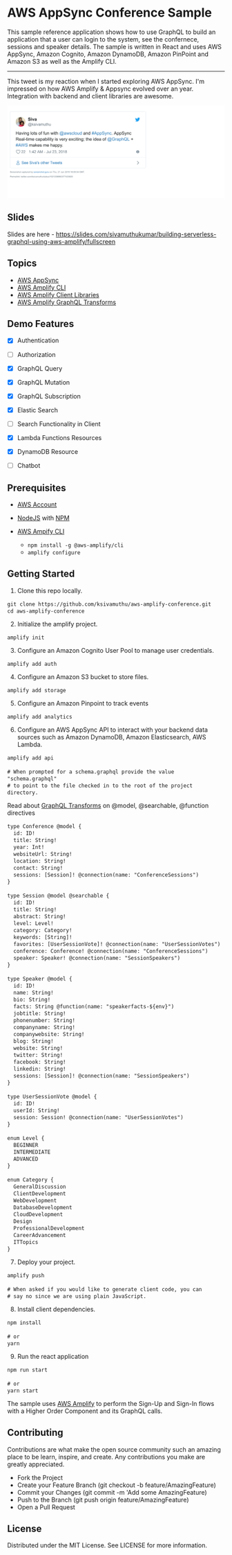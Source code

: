 # AWS AppSync Conference Sample

This sample reference application shows how to use GraphQL to build an application that a user can login to the system, see the confernece, sessions and speaker details. The sample is written in React and uses AWS AppSync, Amazon Cognito, Amazon DynamoDB, Amazon PinPoint and Amazon S3 as well as the Amplify CLI.

---
This tweet is my reaction when I started exploring AWS AppSync. I'm impressed on how AWS Amplify & Appsync evolved over an year. Integration with backend and client libraries are awesome.

![](docs/twitter_1021208992377425920.png)

## Slides

Slides are here - https://slides.com/sivamuthukumar/building-serverless-graphql-using-aws-amplify/fullscreen

## Topics

* [AWS AppSync](https://aws.amazon.com/appsync/)
* [AWS Amplify CLI](https://aws-amplify.github.io)
* [AWS Amplify Client Libraries](https://aws-amplify.github.io/docs/js/start?ref=amplify-js-btn&platform=purejs)
* [AWS Amplify GraphQL Transforms](https://aws-amplify.github.io/docs/cli/graphql?sdk=js)

## Demo Features

- [x] Authentication
- [ ] Authorization
- [x] GraphQL Query
- [x] GraphQL Mutation
- [x] GraphQL Subscription
- [x] Elastic Search 
- [ ] Search Functionality in Client
- [x] Lambda Functions Resources
- [x] DynamoDB Resource
- [ ] Chatbot


## Prerequisites

+ [AWS Account](https://aws.amazon.com/mobile/details/)

+ [NodeJS](https://nodejs.org/en/download/) with [NPM](https://docs.npmjs.com/getting-started/installing-node)

+ [AWS Ampify CLI](https://aws-amplify.github.io/)
  - `npm install -g @aws-amplify/cli`
  - `amplify configure` 

## Getting Started

1. Clone this repo locally.

```
git clone https://github.com/ksivamuthu/aws-amplify-conference.git
cd aws-amplify-conference
```

2. Initialize the amplify project.

```
amplify init
```

3. Configure an Amazon Cognito User Pool to manage user credentials.

```
amplify add auth
```

4. Configure an Amazon S3 bucket to store files.

```
amplify add storage
```

5. Configure an Amazon Pinpoint to track events

```
amplify add analytics
```

6. Configure an AWS AppSync API to interact with your backend data sources such as Amazon DynamoDB, Amazon Elasticsearch, AWS Lambda.

```
amplify add api

# When prompted for a schema.graphql provide the value "schema.graphql"
# to point to the file checked in to the root of the project directory.
```

Read about [GraphQL Transforms](https://aws-amplify.github.io/docs/cli/graphql) on @model, @searchable, @function directives

```
type Conference @model {
  id: ID!
  title: String!
  year: Int!
  websiteUrl: String!
  location: String!
  contact: String!
  sessions: [Session]! @connection(name: "ConferenceSessions")
}

type Session @model @searchable {
  id: ID!
  title: String!
  abstract: String!
  level: Level!
  category: Category!
  keywords: [String]!
  favorites: [UserSessionVote]! @connection(name: "UserSessionVotes")
  conference: Conference! @connection(name: "ConferenceSessions")
  speaker: Speaker! @connection(name: "SessionSpeakers")
}

type Speaker @model {
  id: ID!
  name: String!
  bio: String!
  facts: String @function(name: "speakerfacts-${env}")
  jobtitle: String!
  phonenumber: String!
  companyname: String!
  companywebsite: String!
  blog: String!
  website: String!
  twitter: String!
  facebook: String!
  linkedin: String!
  sessions: [Session]! @connection(name: "SessionSpeakers")
}

type UserSessionVote @model {
  id: ID!
  userId: String!
  session: Session! @connection(name: "UserSessionVotes")
}

enum Level {
  BEGINNER
  INTERMEDIATE
  ADVANCED
}

enum Category {
  GeneralDiscussion
  ClientDevelopment
  WebDevelopment
  DatabaseDevelopment
  CloudDevelopment
  Design
  ProfessionalDevelopment
  CareerAdvancement
  ITTopics
}
```

7. Deploy your project.

```
amplify push

# When asked if you would like to generate client code, you can
# say no since we are using plain JavaScript.
```

8. Install client dependencies.

```
npm install

# or
yarn
```

9. Run the react application

```
npm run start

# or
yarn start
```

The sample uses [AWS Amplify](https://github.com/aws/aws-amplify) to perform the Sign-Up and Sign-In flows with a Higher Order Component and its GraphQL calls.

## Contributing

Contributions are what make the open source community such an amazing place to be learn, inspire, and create. Any contributions you make are greatly appreciated.

* Fork the Project
* Create your Feature Branch (git checkout -b feature/AmazingFeature)
* Commit your Changes (git commit -m 'Add some AmazingFeature)
* Push to the Branch (git push origin feature/AmazingFeature)
* Open a Pull Request
  
## License

Distributed under the MIT License. See LICENSE for more information.
